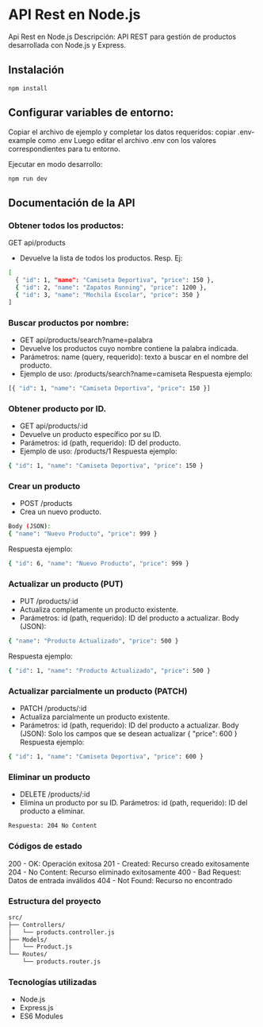 # API Rest en Node.js

Api Rest en Node.js
Descripción: API REST para gestión de productos desarrollada con Node.js y Express.

## Instalación

```shell
npm install
```

## Configurar variables de entorno:
Copiar el archivo de ejemplo y completar los datos requeridos: 
copiar .env-example como .env
Luego editar el archivo .env con los valores correspondientes para tu entorno.

Ejecutar en modo desarrollo:
```shell
npm run dev
```
## Documentación de la API
### Obtener todos los productos:
GET api/products
- Devuelve la lista de todos los productos.
Resp. Ej:
```bash
[
  { "id": 1, "name": "Camiseta Deportiva", "price": 150 },
  { "id": 2, "name": "Zapatos Running", "price": 1200 },
  { "id": 3, "name": "Mochila Escolar", "price": 350 }
]
```
### Buscar productos por nombre:
- GET api/products/search?name=palabra
- Devuelve los productos cuyo nombre contiene la palabra indicada.
- Parámetros:
name (query, requerido): texto a buscar en el nombre del producto.
- Ejemplo de uso: /products/search?name=camiseta
Respuesta ejemplo:
``` bash
[{ "id": 1, "name": "Camiseta Deportiva", "price": 150 }]
```
### Obtener producto por ID.
- GET api/products/:id
- Devuelve un producto específico por su ID.
- Parámetros:
id (path, requerido): ID del producto.
- Ejemplo de uso: /products/1
Respuesta ejemplo:
``` bash
{ "id": 1, "name": "Camiseta Deportiva", "price": 150 }
```
### Crear un producto
- POST /products
- Crea un nuevo producto.
``` bash
Body (JSON):
{ "name": "Nuevo Producto", "price": 999 }
```
Respuesta ejemplo:
``` bash
{ "id": 6, "name": "Nuevo Producto", "price": 999 }
```
### Actualizar un producto (PUT)
- PUT /products/:id
- Actualiza completamente un producto existente.
- Parámetros:
id (path, requerido): ID del producto a actualizar.
Body (JSON):
``` bash
{ "name": "Producto Actualizado", "price": 500 }
``` 
Respuesta ejemplo:
``` bash
{ "id": 1, "name": "Producto Actualizado", "price": 500 }
```
### Actualizar parcialmente un producto (PATCH)
- PATCH /products/:id
- Actualiza parcialmente un producto existente.
- Parámetros:
id (path, requerido): ID del producto a actualizar.
Body (JSON): Solo los campos que se desean actualizar
{ "price": 600 }
Respuesta ejemplo:
``` bash
{ "id": 1, "name": "Camiseta Deportiva", "price": 600 }
```
### Eliminar un producto
- DELETE /products/:id
- Elimina un producto por su ID.
Parámetros:
id (path, requerido): ID del producto a eliminar.
``` bash
Respuesta: 204 No Content
```
### Códigos de estado
200 - OK: Operación exitosa
201 - Created: Recurso creado exitosamente
204 - No Content: Recurso eliminado exitosamente
400 - Bad Request: Datos de entrada inválidos
404 - Not Found: Recurso no encontrado
### Estructura del proyecto
``` bash
src/
├── Controllers/
│   └── products.controller.js
├── Models/
│   └── Product.js
└── Routes/
    └── products.router.js
```
### Tecnologías utilizadas
- Node.js
- Express.js
- ES6 Modules